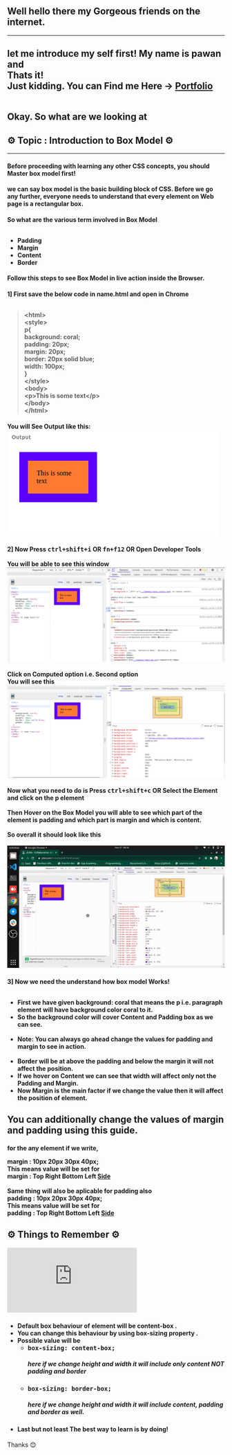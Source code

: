 <h2>Well hello there my Gorgeous friends on the internet.</h2>
<hr/>
<h2>let me introduce my self first! My name is pawan and <br/>Thats it! <br/>Just kidding. You can Find me Here -> <a href="https://pavandeore.github.io">Portfolio</a></p><br/>
Okay. So what are we looking at 
</h2>
<h2>⚙ Topic : Introduction to Box Model ⚙</h2>
<hr/>
<p>
<h4>Before proceeding with learning any other CSS concepts, you should Master box model first!
</h4>
<h4>
we can say box model is the basic building block of CSS. Before we go any further, everyone needs to understand that every element on Web page is a rectangular box.
</h4>
<p>
<p>
<h4>
So what are the various term involved in Box Model<br/><br/>
<ul>
<li>Padding</li>
<li>Margin</li>
<li>Content</li>
<li>Border</li>
</ul>
</h4>
</p>
<p>
<h4>
Follow this steps to see Box Model in live action inside the Browser.
</h4>
<h4>
1] First save the below code in name.html and open in Chrome<br/><br/>
<blockquote>
&lt;html&gt;<br/>
&lt;style&gt;<br/>
p{<br/>
    background: coral;<br/>
    padding: 20px;<br/>
    margin: 20px;<br/>
    border: 20px solid blue;<br/>
    width: 100px;<br/>
  }
<br/>&lt;/style&gt;<br/>
&lt;body&gt;<br/>
&lt;p&gt;This is some text&lt;/p&gt;<br/>
&lt;/body&gt;<br/>
&lt;/html&gt;
</blockquote>
</h4>
<h4>
You will See Output like this:<br/>
<img src="./Images/output.png" />
</h4>
<h4>
2] Now Press <kbd>ctrl+shift+i</kbd> OR <kbd>fn+f12</kbd> OR Open Developer Tools
<br/><br/>
You will be able to see this window <br/>
<img src="./Images/window.png" /><br/><br/>
Click on Computed option i.e. Second option<Br/>
You will see this 
<img src="./Images/computed.png" /><br/><br/>
Now what you need to do is Press <kbd>ctrl+shift+c</kbd> OR Select the Element and click on the p element<br/><br/>Then Hover on the Box Model you will able to see which part of the element is padding and which part is margin and which is content.<br/><br/>So overall it should look like this<br/><br/>
<img src="./Images/demo .gif" />

</h4>
<h4>
3] Now we need the understand how box model Works!<br/><br/>
<ul>
<li>First we have given background: coral that means the p i.e. paragraph element will have background color coral to it.</li>
<li>So the background color will cover Content and Padding box as we can see.</li>
<br/><li>Note: You can always go ahead change the values for padding and margin to see in action.</li><br/>
<li>Border will be at above the padding and below the margin it will not affect the position.</li>
<li>If we hover on Content we can see that width will affect only not the Padding and Margin.</li>
<li>Now Margin is the main factor if we change the value then it will affect the position of element.</li>
</ul>
</h4>
</p>
<p>
<h2>
You can additionally change the values of margin and padding using this guide.
</h2>
<h4>
for the any element if we write,

margin : 10px 20px 30px 40px;
<br/>This means value will be set for<br/>
margin : Top Right Bottom Left <u>Side</u><br/><br/>
Same thing will also be aplicable for padding also<br/>
padding : 10px 20px 30px 40px;
<br/>This means value will be set for<br/>
padding : Top Right Bottom Left <u>Side</u><br/>
</h4>
</p>
<p>
<h2>
⚙ Things to Remember ⚙<br/>
</h2>
<iframe src="https://giphy.com/embed/gLpFSaWgZmcG6z17iT" frameBorder="0" allowFullScreen></iframe>
<h4>
<ul>
<li>Default box behaviour of element will be content-box .</li>
<li>You can change this behaviour by using box-sizing property .</li>
<li>Possible value will be
<ul>
<li><kbd>box-sizing: content-box;</kbd> <h5>here if we change height and width it will include only content NOT padding and border</h5></li>
<li><kbd>box-sizing: border-box;</kbd><h5>here if we change height and width it will include content, padding and border as well.</h5></li>
</ul>
</li>
<li>Last but not least The best way to learn is by doing!</li>
</ul>
</h4>
</p>
<p>Thanks 😊</p>
